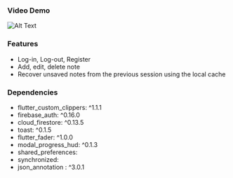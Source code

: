 
### Video Demo
  
  ![Alt Text](https://media.giphy.com/media/SRMm2vmIolQ1OrY0zr/giphy.gif)

### Features

  - Log-in, Log-out, Register
  - Add, edit, delete note
  - Recover unsaved notes from the previous session using the local cache

### Dependencies

  -  flutter_custom_clippers: ^1.1.1
  -  firebase_auth: ^0.16.0
  -  cloud_firestore: ^0.13.5
  -  toast: ^0.1.5
  -  flutter_fader: ^1.0.0
  -  modal_progress_hud: ^0.1.3
  -  shared_preferences:
  -  synchronized:
  -  json_annotation : ^3.0.1 

